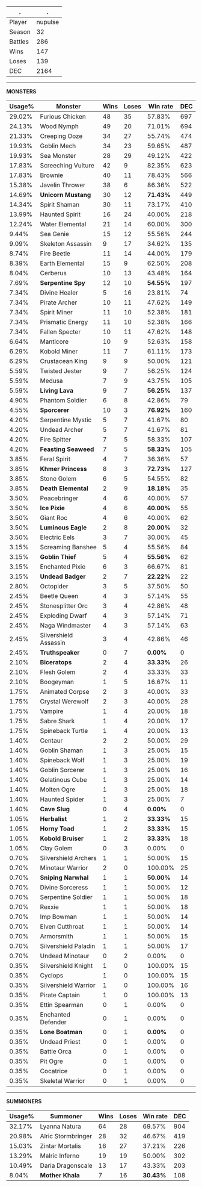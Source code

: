 .|.
|-|-
Player|nupulse
Season|32
Battles|286
Wins|147
Loses|139
DEC|2164

---
**MONSTERS**

Usage%|Monster|Wins|Loses|Win rate|DEC|
-|-|-|-|-|-|
29.02%|Furious Chicken|48|35|57.83%|697|
24.13%|Wood Nymph|49|20|71.01%|694|
21.33%|Creeping Ooze|34|27|55.74%|474|
19.93%|Goblin Mech|34|23|59.65%|487|
19.93%|Sea Monster|28|29|49.12%|422|
17.83%|Screeching Vulture|42|9|82.35%|623|
17.83%|Brownie|40|11|78.43%|566|
15.38%|Javelin Thrower|38|6|86.36%|522|
14.69%|**Unicorn Mustang**|30|12|**71.43%**|449|
14.34%|Spirit Shaman|30|11|73.17%|410|
13.99%|Haunted Spirit|16|24|40.00%|218|
12.24%|Water Elemental|21|14|60.00%|300|
9.44%|Sea Genie|15|12|55.56%|244|
9.09%|Skeleton Assassin|9|17|34.62%|135|
8.74%|Fire Beetle|11|14|44.00%|179|
8.39%|Earth Elemental|15|9|62.50%|208|
8.04%|Cerberus|10|13|43.48%|164|
7.69%|**Serpentine Spy**|12|10|**54.55%**|197|
7.34%|Divine Healer|5|16|23.81%|74|
7.34%|Pirate Archer|10|11|47.62%|149|
7.34%|Spirit Miner|11|10|52.38%|181|
7.34%|Prismatic Energy|11|10|52.38%|166|
7.34%|Fallen Specter|10|11|47.62%|148|
6.64%|Manticore|10|9|52.63%|158|
6.29%|Kobold Miner|11|7|61.11%|173|
6.29%|Crustacean King|9|9|50.00%|121|
5.59%|Twisted Jester|9|7|56.25%|124|
5.59%|Medusa|7|9|43.75%|105|
5.59%|**Living Lava**|9|7|**56.25%**|137|
4.90%|Phantom Soldier|6|8|42.86%|79|
4.55%|**Sporcerer**|10|3|**76.92%**|160|
4.20%|Serpentine Mystic|5|7|41.67%|80|
4.20%|Undead Archer|5|7|41.67%|81|
4.20%|Fire Spitter|7|5|58.33%|107|
4.20%|**Feasting Seaweed**|7|5|**58.33%**|105|
3.85%|Feral Spirit|4|7|36.36%|57|
3.85%|**Khmer Princess**|8|3|**72.73%**|127|
3.85%|Stone Golem|6|5|54.55%|82|
3.85%|**Death Elemental**|2|9|**18.18%**|35|
3.50%|Peacebringer|4|6|40.00%|57|
3.50%|**Ice Pixie**|4|6|**40.00%**|55|
3.50%|Giant Roc|4|6|40.00%|62|
3.50%|**Luminous Eagle**|2|8|**20.00%**|32|
3.50%|Electric Eels|3|7|30.00%|45|
3.15%|Screaming Banshee|5|4|55.56%|84|
3.15%|**Goblin Thief**|5|4|**55.56%**|62|
3.15%|Enchanted Pixie|6|3|66.67%|81|
3.15%|**Undead Badger**|2|7|**22.22%**|22|
2.80%|Octopider|3|5|37.50%|50|
2.45%|Beetle Queen|4|3|57.14%|55|
2.45%|Stonesplitter Orc|3|4|42.86%|48|
2.45%|Exploding Dwarf|4|3|57.14%|71|
2.45%|Naga Windmaster|4|3|57.14%|63|
2.45%|Silvershield Assassin|3|4|42.86%|46|
2.45%|**Truthspeaker**|0|7|**0.00%**|0|
2.10%|**Biceratops**|2|4|**33.33%**|26|
2.10%|Flesh Golem|2|4|33.33%|33|
2.10%|Boogeyman|1|5|16.67%|11|
1.75%|Animated Corpse|2|3|40.00%|33|
1.75%|Crystal Werewolf|2|3|40.00%|28|
1.75%|Vampire|1|4|20.00%|18|
1.75%|Sabre Shark|1|4|20.00%|17|
1.75%|Spineback Turtle|1|4|20.00%|13|
1.40%|Centaur|2|2|50.00%|29|
1.40%|Goblin Shaman|1|3|25.00%|15|
1.40%|Spineback Wolf|1|3|25.00%|19|
1.40%|Goblin Sorcerer|1|3|25.00%|16|
1.40%|Gelatinous Cube|1|3|25.00%|14|
1.40%|Molten Ogre|1|3|25.00%|18|
1.40%|Haunted Spider|1|3|25.00%|7|
1.40%|**Cave Slug**|0|4|**0.00%**|0|
1.05%|**Herbalist**|1|2|**33.33%**|15|
1.05%|**Horny Toad**|1|2|**33.33%**|15|
1.05%|**Kobold Bruiser**|1|2|**33.33%**|18|
1.05%|Clay Golem|0|3|0.00%|0|
0.70%|Silvershield Archers|1|1|50.00%|15|
0.70%|Minotaur Warrior|2|0|100.00%|25|
0.70%|**Sniping Narwhal**|1|1|**50.00%**|14|
0.70%|Divine Sorceress|1|1|50.00%|12|
0.70%|Serpentine Soldier|1|1|50.00%|18|
0.70%|Rexxie|1|1|50.00%|18|
0.70%|Imp Bowman|1|1|50.00%|14|
0.70%|Elven Cutthroat|1|1|50.00%|14|
0.70%|Armorsmith|1|1|50.00%|15|
0.70%|Silvershield Paladin|1|1|50.00%|17|
0.70%|Undead Minotaur|0|2|0.00%|0|
0.35%|Silvershield Knight|1|0|100.00%|15|
0.35%|Cyclops|1|0|100.00%|15|
0.35%|Silvershield Warrior|1|0|100.00%|16|
0.35%|Pirate Captain|1|0|100.00%|13|
0.35%|Ettin Spearman|0|1|0.00%|0|
0.35%|Enchanted Defender|0|1|0.00%|0|
0.35%|**Lone Boatman**|0|1|**0.00%**|0|
0.35%|Undead Priest|0|1|0.00%|0|
0.35%|Battle Orca|0|1|0.00%|0|
0.35%|Pit Ogre|0|1|0.00%|0|
0.35%|Cocatrice|0|1|0.00%|0|
0.35%|Skeletal Warrior|0|1|0.00%|0|

---
**SUMMONERS**

Usage%|Summoner|Wins|Loses|Win rate|DEC|
-|-|-|-|-|-|
32.17%|Lyanna Natura|64|28|69.57%|904|
20.98%|Alric Stormbringer|28|32|46.67%|419|
15.03%|Zintar Mortalis|16|27|37.21%|226|
13.29%|Malric Inferno|19|19|50.00%|302|
10.49%|Daria Dragonscale|13|17|43.33%|203|
8.04%|**Mother Khala**|7|16|**30.43%**|108|
